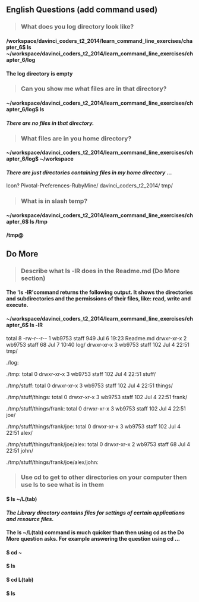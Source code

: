 ## English Questions (add command used)

>### What does you log directory look like?

#### /workspace/davinci_coders_t2_2014/learn_command_line_exercises/chapter_6$ ls ~/workspace/davinci_coders_t2_2014/learn_command_line_exercises/chapter_6/log

#### The log directory is empty

>### Can you show me what files are in that directory?

#### ~/workspace/davinci_coders_t2_2014/learn_command_line_exercises/chapter_6/log$ ls

#### _There are no files in that directory._

>### What files are in you home directory?

#### ~/workspace/davinci_coders_t2_2014/learn_command_line_exercises/chapter_6/log$ ~/workspace

#### _There are just directories containing files in my home directory_ ...

Icon?
Pivotal-Preferences-RubyMine/
davinci_coders_t2_2014/
tmp/

>### What is in slash temp?

#### ~/workspace/davinci_coders_t2_2014/learn_command_line_exercises/chapter_6$ ls /tmp

#### /tmp@

## Do More

>### Describe what ls -lR does in the Readme.md (Do More section)

#### The 'ls -lR'command returns the following output. It shows the directories and subdirectories and the permissions of their files, like: read, write and execute. 
#### ~/workspace/davinci_coders_t2_2014/learn_command_line_exercises/chapter_6$ ls -lR
total 8
-rw-r--r--  1 wb9753  staff  949 Jul  6 19:23 Readme.md
drwxr-xr-x  2 wb9753  staff   68 Jul  7 10:40 log/
drwxr-xr-x  3 wb9753  staff  102 Jul  4 22:51 tmp/

./log:

./tmp:
total 0
drwxr-xr-x  3 wb9753  staff  102 Jul  4 22:51 stuff/

./tmp/stuff:
total 0
drwxr-xr-x  3 wb9753  staff  102 Jul  4 22:51 things/

./tmp/stuff/things:
total 0
drwxr-xr-x  3 wb9753  staff  102 Jul  4 22:51 frank/

./tmp/stuff/things/frank:
total 0
drwxr-xr-x  3 wb9753  staff  102 Jul  4 22:51 joe/

./tmp/stuff/things/frank/joe:
total 0
drwxr-xr-x  3 wb9753  staff  102 Jul  4 22:51 alex/

./tmp/stuff/things/frank/joe/alex:
total 0
drwxr-xr-x  2 wb9753  staff  68 Jul  4 22:51 john/

./tmp/stuff/things/frank/joe/alex/john:

>### Use cd to get to other directories on your computer then use ls to see what is in them

#### $ ls ~/L(tab)

#### _The Library directory contains files for settings of certain applications and resource files._


#### The ls ~/L(tab) command is much quicker than then using cd as the Do More question asks. For example answering the question using cd ...

#### $ cd ~ 

#### $ ls

#### $ cd L(tab)

#### $ ls






